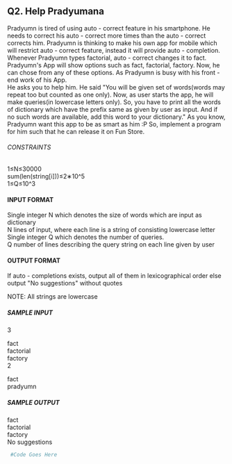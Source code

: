 ## Q2. Help Pradyumana

Pradyumn is tired of using auto - correct feature in his smartphone. He needs to correct his auto - correct more times than the auto - correct corrects him. Pradyumn is thinking to make his own app for mobile which will restrict auto - correct feature, instead it will provide auto - completion. Whenever Pradyumn types factorial, auto - correct changes it to fact. Pradyumn's App will show options such as fact, factorial, factory. Now, he can chose from any of these options. As Pradyumn is busy with his front - end work of his App.      
He asks you to help him. He said "You will be given set of words(words may repeat too but counted as one only). Now, as user starts the app, he will make queries(in lowercase letters only). So, you have to print all the words of dictionary which have the prefix same as given by user as input. And if no such words are available, add this word to your dictionary." As you know, Pradyumn want this app to be as smart as him :P So, implement a program for him such that he can release it on Fun Store.     

###### CONSTRAINTS   
1≤N≤30000     
sum(len(string[i]))≤2∗10^5     
1≤Q≤10^3     

#### INPUT FORMAT    
Single integer N which denotes the size of words which are input as dictionary      
N lines of input, where each line is a string of consisting lowercase letter      
Single integer Q which denotes the number of queries.       
Q number of lines describing the query string on each line given by user       
#### OUTPUT FORMAT       
If auto - completions exists, output all of them in lexicographical order else output "No suggestions" without quotes             

NOTE: All strings are lowercase   

##### SAMPLE INPUT      
3  
   
fact     
factorial     
factory     
2   

fact     
pradyumn     
##### SAMPLE OUTPUT     
fact    
factorial     
factory    
No suggestions   


```py
 #Code Goes Here
 
```

